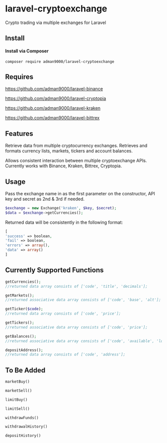 # laravel-cryptoexchange
Crypto trading via multiple exchanges for Laravel

## Install

#### Install via Composer

```
composer require adman9000/laravel-cryptoexchange
```

## Requires

https://github.com/adman9000/laravel-binance

https://github.com/adman9000/laravel-cryptopia

https://github.com/adman9000/laravel-kraken

https://github.com/adman9000/laravel-bittrex

## Features

Retrieve data from multiple cryptocurrency exchanges. Retrieves and formats currency lists, markets, tickers and account balances.

Allows consistent interaction between multiple cryptoexchange APIs. Currently works with Binance, Kraken, Bittrex, Cryptopia.

## Usage

Pass the exchange name in as the first parameter on the constructor, API key and secret as 2nd & 3rd if needed.

```php
$exchange = new Exchange('kraken', $key, $secret);
$data = $exchange->getCurrencies();
```

Returned data will be consistently in the following format:

```php
[
'success' => boolean,
'fail' => boolean,
'errors' => array(),
'data' => array()
]
```

## Currently Supported Functions

```php
getCurrencies();
//returned data array consists of ['code', 'title', 'decimals'];

getMarkets();
//returned associative data array consists of ['code', 'base', 'alt'];

getTicker($code);
//returned data array consists of ['code', 'price'];

getTickers();
//returned associative data array consists of ['code', 'price'];

getBalances();
//returned associative data array consists of ['code', 'available', 'locked', 'balance'];

depositAddress();
//returned data array consists of ['code', 'address'];

```

## To Be Added

```php
marketBuy()

marketSell()

limitBuy()

limitSell()

withdrawFunds()

withdrawalHistory()

depositHistory()

```
